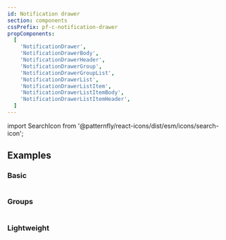 ```yaml
---
id: Notification drawer
section: components
cssPrefix: pf-c-notification-drawer
propComponents:
  [
    'NotificationDrawer',
    'NotificationDrawerBody',
    'NotificationDrawerHeader',
    'NotificationDrawerGroup',
    'NotificationDrawerGroupList',
    'NotificationDrawerList',
    'NotificationDrawerListItem',
    'NotificationDrawerListItemBody',
    'NotificationDrawerListItemHeader',
  ]
---
```


import SearchIcon from '@patternfly/react-icons/dist/esm/icons/search-icon';

## Examples

### Basic

```ts file="NotificationDrawerBasic.tsx"
```

### Groups

```ts file="NotificationDrawerGroups.tsx"
```

### Lightweight

```ts file="NotificationDrawerLightweight.tsx"
```

